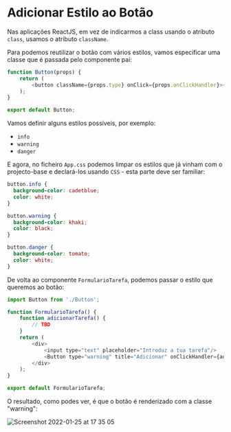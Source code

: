 # Adicionar Estilo ao Botão

Nas aplicações ReactJS, em vez de indicarmos a class usando o atributo `class`, usamos o atributo `className`. 

Para podemos reutilizar o botão com vários estilos, vamos especificar uma classe que é passada pelo componente pai:

```javascript
function Button(props) {
    return (
        <button className={props.type} onClick={props.onClickHandler}>{ props.title }</button>
    );
}

export default Button;
```

Vamos definir alguns estilos possíveis, por exemplo:
* `info`
* `warning`
* `danger`

E agora, no ficheiro `App.css` podemos limpar os estilos que já vinham com o projecto-base e declará-los usando `CSS` - esta parte deve ser familiar:

```css
button.info {
  background-color: cadetblue;
  color: white;
}

button.warning {
  background-color: khaki;
  color: black;
}

button.danger {
  background-color: tomato;
  color: white;
}
```

De volta ao componente `FormularioTarefa`, podemos passar o estilo que queremos ao botão:

```javascript
import Button from './Button';

function FormularioTarefa() {
    function adicionarTarefa() {
        // TBD        
    }
    return (
        <div>
            <input type="text" placeholder="Introduz a tua tarefa"/>
            <Button type="warning" title="Adicionar" onClickHandler={adicionarTarefa}/>
        </div>        
    );
}

export default FormularioTarefa;
```

O resultado, como podes ver, é que o botão é renderizado com a classe "warning":

![Screenshot 2022-01-25 at 17 35 05](https://user-images.githubusercontent.com/39055313/151029068-2411cc23-e8b3-4925-b6e6-cb51de6dd2e9.png)

